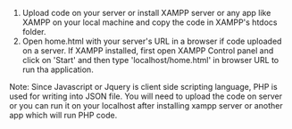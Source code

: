 1. Upload code on your server or install XAMPP server or any app like XAMPP on your local machine and copy the code in XAMPP's htdocs folder.
2. Open home.html with your server's URL in a browser if code uploaded on a server. If XAMPP installed, first open XAMPP Control panel and click on 'Start' and then type 'localhost/home.html' in browser URL to run tha application.

Note: Since Javascript or Jquery is client side scripting language, PHP is used for writing into JSON file. You will need to upload the code on server or you can run it on your localhost after installing xampp server or another app which will run PHP code.